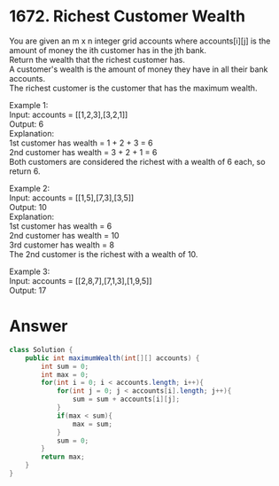 # 1672. Richest Customer Wealth
   
You are given an m x n integer grid accounts where accounts[i][j] is the amount of money the i​​​​​​​​​​​th​​​​ customer has in the j​​​​​​​​​​​th​​​​ bank.   
Return the wealth that the richest customer has.   
A customer's wealth is the amount of money they have in all their bank accounts.   
The richest customer is the customer that has the maximum wealth.   
   
Example 1:   
Input: accounts = [[1,2,3],[3,2,1]]   
Output: 6   
Explanation:   
1st customer has wealth = 1 + 2 + 3 = 6   
2nd customer has wealth = 3 + 2 + 1 = 6   
Both customers are considered the richest with a wealth of 6 each, so return 6.   
   
Example 2:   
Input: accounts = [[1,5],[7,3],[3,5]]   
Output: 10   
Explanation:    
1st customer has wealth = 6   
2nd customer has wealth = 10   
3rd customer has wealth = 8   
The 2nd customer is the richest with a wealth of 10.   
   
Example 3:   
Input: accounts = [[2,8,7],[7,1,3],[1,9,5]]   
Output: 17   
   
# Answer
```java
class Solution {
    public int maximumWealth(int[][] accounts) {
        int sum = 0;
        int max = 0;
        for(int i = 0; i < accounts.length; i++){
            for(int j = 0; j < accounts[i].length; j++){
                sum = sum + accounts[i][j];
            }
            if(max < sum){
                max = sum;
            }
            sum = 0;
        }
        return max;
    }
}
```
